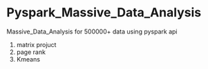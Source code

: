 # Pyspark_Massive_Data_Analysis

Massive_Data_Analysis for 500000+ data using pyspark api

1. matrix projuct
2. page rank
3. Kmeans
